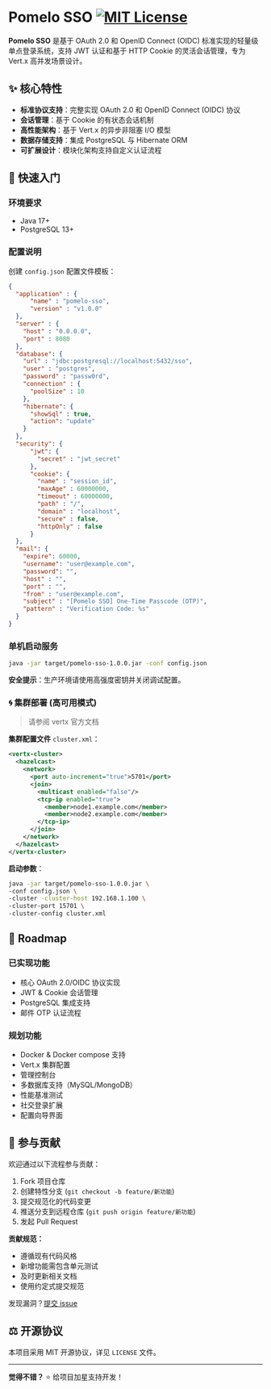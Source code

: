 



# Pomelo SSO [![MIT License](https://img.shields.io/badge/License-MIT-green.svg)](https://choosealicense.com/licenses/mit/)

**Pomelo SSO** 是基于 OAuth 2.0 和 OpenID Connect (OIDC) 标准实现的轻量级单点登录系统，支持 JWT 认证和基于 HTTP Cookie 的灵活会话管理，专为 Vert.x 高并发场景设计。

## ✨ 核心特性

- **标准协议支持**：完整实现 OAuth 2.0 和 OpenID Connect (OIDC) 协议
- **会话管理**：基于 Cookie 的有状态会话机制
- **高性能架构**：基于 Vert.x 的异步非阻塞 I/O 模型
- **数据存储支持**：集成 PostgreSQL 与 Hibernate ORM
- **可扩展设计**：模块化架构支持自定义认证流程

## 🚀 快速入门

### 环境要求

- Java 17+
- PostgreSQL 13+

### 配置说明

创建 `config.json` 配置文件模板：

```json
{
  "application" : {
      "name" : "pomelo-sso",
      "version" : "v1.0.0"
  },
  "server" : {
    "host" : "0.0.0.0",
    "port" : 8080
  },
  "database": {
    "url" : "jdbc:postgresql://localhost:5432/sso",
    "user" : "postgres",
    "password" : "passw0rd",
    "connection" : {
      "poolSize" : 10
    },
    "hibernate": {
      "showSql" : true,
      "action": "update"
    }
  },
  "security": {
      "jwt": {
        "secret" : "jwt_secret"
      },
      "cookie": {
        "name" : "session_id",
        "maxAge" : 60000000,
        "timeout" : 60000000,
        "path" : "/",
        "domain" : "localhost",
        "secure" : false,
        "httpOnly" : false
      }
  },
  "mail": {
    "expire": 60000,
    "username": "user@example.com",
    "password": "",
    "host" : "",
    "port" : "",
    "from" : "user@example.com",
    "subject" : "[Pomelo SSO] One-Time Passcode (OTP)",
    "pattern" : "Verification Code: %s"
  }
}
```

### 单机启动服务

```bash
java -jar target/pomelo-sso-1.0.0.jar -conf config.json
```

**安全提示**：生产环境请使用高强度密钥并关闭调试配置。

### 🌀 集群部署 (高可用模式)

> 请参阅 vertx 官方文档

**集群配置文件** `cluster.xml`：

```xml
<vertx-cluster>
  <hazelcast>
    <network>
      <port auto-increment="true">5701</port>
      <join>
        <multicast enabled="false"/>
        <tcp-ip enabled="true">
          <member>node1.example.com</member>
          <member>node2.example.com</member>
        </tcp-ip>
      </join>
    </network>
  </hazelcast>
</vertx-cluster>
```

**启动参数**：

```bash
java -jar target/pomelo-sso-1.0.0.jar \
-conf config.json \
-cluster -cluster-host 192.168.1.100 \
-cluster-port 15701 \
-cluster-config cluster.xml
```

## 📌 Roadmap

### 已实现功能

- 核心 OAuth 2.0/OIDC 协议实现
- JWT & Cookie 会话管理
- PostgreSQL 集成支持
- 邮件 OTP 认证流程

### 规划功能

- Docker & Docker compose 支持
- Vert.x 集群配置
- 管理控制台
- 多数据库支持（MySQL/MongoDB）
- 性能基准测试
- 社交登录扩展
- 配置向导界面

## 🤝 参与贡献

欢迎通过以下流程参与贡献：

1. Fork 项目仓库
2. 创建特性分支 (`git checkout -b feature/新功能`)
3. 提交规范化的代码变更
4. 推送分支到远程仓库 (`git push origin feature/新功能`)
5. 发起 Pull Request

**贡献规范：**

- 遵循现有代码风格
- 新增功能需包含单元测试
- 及时更新相关文档
- 使用约定式提交规范

发现漏洞？[提交 issue](https://github.com/your-repo/issues)

## ⚖️ 开源协议

本项目采用 MIT 开源协议，详见 `LICENSE` 文件。

------

**觉得不错？** ⭐ 给项目加星支持开发！